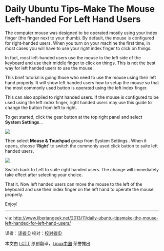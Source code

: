 Daily Ubuntu Tips–Make The Mouse Left-handed For Left Hand Users
================================================================================
The computer mouse was designed to be operated mostly using your index finger (the finger next to your thumb). By default, the mouse is configured for right-handed users. When you turn on your machine the first time, in most cases you will have to use your right index finger to click on things.

In fact, most left-handed users use the mouse to the left side of the keyboard and use their middle finger to click on things. This is not the best way for left handed users to use the mouse.

This brief tutorial is going those who need to use the mouse using their left hand properly. It will show left handed users how to setup the mouse so that the most commonly used button is operated using the left index finger.

This can also applied to right handed users. If the mouse is configured to be used using the left index finger, right handed users may use this guide to change the button from left to right.

To get started, click the gear button at the top right panel and select **System Settings**…

![](http://www.liberiangeek.net/wp-content/uploads/2013/11/mouse-left-handed.png)

Then select **Mouse & Touchpad** group from System Settings.. When it opens, choose ‘**Right**’ to switch the commonly used click button to suite left handed users.

![](http://www.liberiangeek.net/wp-content/uploads/2013/11/mouse-left-handed-1.png)

Switch back to Left to suite right handed users. The change will immediately take effect after selecting your choice.

That it. Now left handed users can move the mouse to the left of the keyboard and use their index finger on the left hand to operate the mouse properly.

Enjoy!

--------------------------------------------------------------------------------

via: http://www.liberiangeek.net/2013/11/daily-ubuntu-tipsmake-the-mouse-left-handed-for-left-hand-users/

译者：[译者ID](https://github.com/译者ID) 校对：[校对者ID](https://github.com/校对者ID)

本文由 [LCTT](https://github.com/LCTT/TranslateProject) 原创翻译，[Linux中国](http://linux.cn/) 荣誉推出